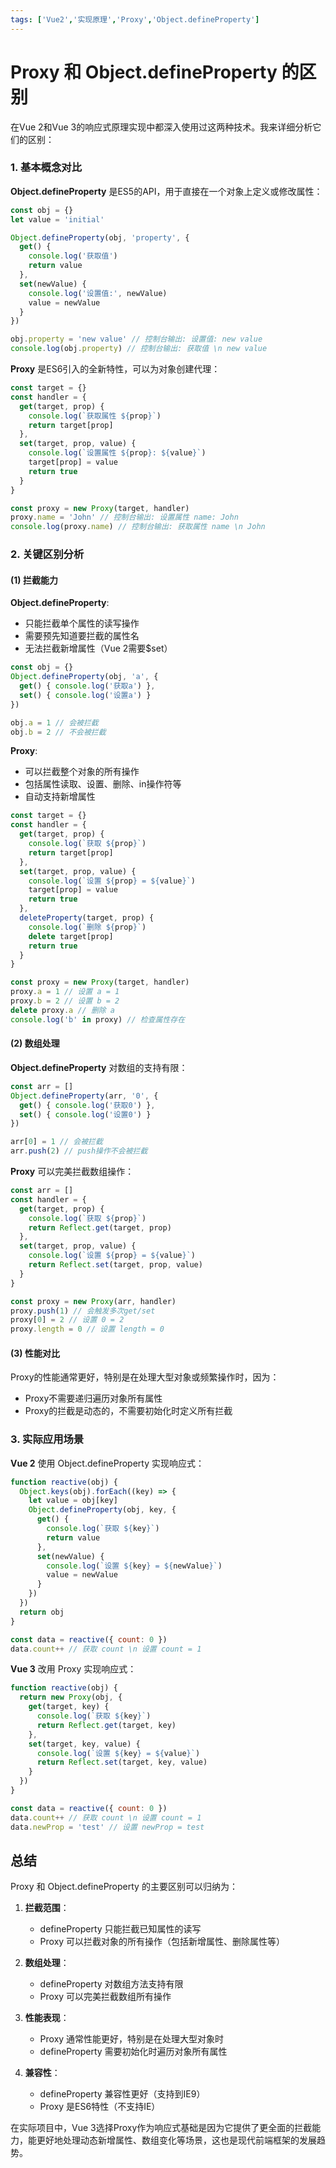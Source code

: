 ```yaml
---
tags: ['Vue2','实现原理','Proxy','Object.defineProperty']
---
```


# Proxy 和 Object.defineProperty 的区别

在Vue 2和Vue 3的响应式原理实现中都深入使用过这两种技术。我来详细分析它们的区别：

### 1. 基本概念对比

**Object.defineProperty** 是ES5的API，用于直接在一个对象上定义或修改属性：

```js index.js [active]
const obj = {}
let value = 'initial'

Object.defineProperty(obj, 'property', {
  get() {
    console.log('获取值')
    return value
  },
  set(newValue) {
    console.log('设置值:', newValue)
    value = newValue
  }
})

obj.property = 'new value' // 控制台输出: 设置值: new value
console.log(obj.property) // 控制台输出: 获取值 \n new value
```

**Proxy** 是ES6引入的全新特性，可以为对象创建代理：

```js index.js [active]
const target = {}
const handler = {
  get(target, prop) {
    console.log(`获取属性 ${prop}`)
    return target[prop]
  },
  set(target, prop, value) {
    console.log(`设置属性 ${prop}: ${value}`)
    target[prop] = value
    return true
  }
}

const proxy = new Proxy(target, handler)
proxy.name = 'John' // 控制台输出: 设置属性 name: John
console.log(proxy.name) // 控制台输出: 获取属性 name \n John
```

### 2. 关键区别分析

#### (1) 拦截能力

**Object.defineProperty**:
- 只能拦截单个属性的读写操作
- 需要预先知道要拦截的属性名
- 无法拦截新增属性（Vue 2需要$set）

```js index.js [active]
const obj = {}
Object.defineProperty(obj, 'a', {
  get() { console.log('获取a') },
  set() { console.log('设置a') }
})

obj.a = 1 // 会被拦截
obj.b = 2 // 不会被拦截
```

**Proxy**:
- 可以拦截整个对象的所有操作
- 包括属性读取、设置、删除、in操作符等
- 自动支持新增属性

```js index.js [active]
const target = {}
const handler = {
  get(target, prop) {
    console.log(`获取 ${prop}`)
    return target[prop]
  },
  set(target, prop, value) {
    console.log(`设置 ${prop} = ${value}`)
    target[prop] = value
    return true
  },
  deleteProperty(target, prop) {
    console.log(`删除 ${prop}`)
    delete target[prop]
    return true
  }
}

const proxy = new Proxy(target, handler)
proxy.a = 1 // 设置 a = 1
proxy.b = 2 // 设置 b = 2
delete proxy.a // 删除 a
console.log('b' in proxy) // 检查属性存在
```

#### (2) 数组处理

**Object.defineProperty** 对数组的支持有限：

```js index.js [active]
const arr = []
Object.defineProperty(arr, '0', {
  get() { console.log('获取0') },
  set() { console.log('设置0') }
})

arr[0] = 1 // 会被拦截
arr.push(2) // push操作不会被拦截
```

**Proxy** 可以完美拦截数组操作：

```js index.js [active]
const arr = []
const handler = {
  get(target, prop) {
    console.log(`获取 ${prop}`)
    return Reflect.get(target, prop)
  },
  set(target, prop, value) {
    console.log(`设置 ${prop} = ${value}`)
    return Reflect.set(target, prop, value)
  }
}

const proxy = new Proxy(arr, handler)
proxy.push(1) // 会触发多次get/set
proxy[0] = 2 // 设置 0 = 2
proxy.length = 0 // 设置 length = 0
```

#### (3) 性能对比

Proxy的性能通常更好，特别是在处理大型对象或频繁操作时，因为：
- Proxy不需要递归遍历对象所有属性
- Proxy的拦截是动态的，不需要初始化时定义所有拦截

### 3. 实际应用场景

**Vue 2** 使用 Object.defineProperty 实现响应式：

```js index.js [active]
function reactive(obj) {
  Object.keys(obj).forEach((key) => {
    let value = obj[key]
    Object.defineProperty(obj, key, {
      get() {
        console.log(`获取 ${key}`)
        return value
      },
      set(newValue) {
        console.log(`设置 ${key} = ${newValue}`)
        value = newValue
      }
    })
  })
  return obj
}

const data = reactive({ count: 0 })
data.count++ // 获取 count \n 设置 count = 1
```

**Vue 3** 改用 Proxy 实现响应式：

```js index.js [active]
function reactive(obj) {
  return new Proxy(obj, {
    get(target, key) {
      console.log(`获取 ${key}`)
      return Reflect.get(target, key)
    },
    set(target, key, value) {
      console.log(`设置 ${key} = ${value}`)
      return Reflect.set(target, key, value)
    }
  })
}

const data = reactive({ count: 0 })
data.count++ // 获取 count \n 设置 count = 1
data.newProp = 'test' // 设置 newProp = test
```

## 总结

Proxy 和 Object.defineProperty 的主要区别可以归纳为：

1. **拦截范围**：
   - defineProperty 只能拦截已知属性的读写
   - Proxy 可以拦截对象的所有操作（包括新增属性、删除属性等）

2. **数组处理**：
   - defineProperty 对数组方法支持有限
   - Proxy 可以完美拦截数组所有操作

3. **性能表现**：
   - Proxy 通常性能更好，特别是在处理大型对象时
   - defineProperty 需要初始化时遍历对象所有属性

4. **兼容性**：
   - defineProperty 兼容性更好（支持到IE9）
   - Proxy 是ES6特性（不支持IE）

在实际项目中，Vue 3选择Proxy作为响应式基础是因为它提供了更全面的拦截能力，能更好地处理动态新增属性、数组变化等场景，这也是现代前端框架的发展趋势。
